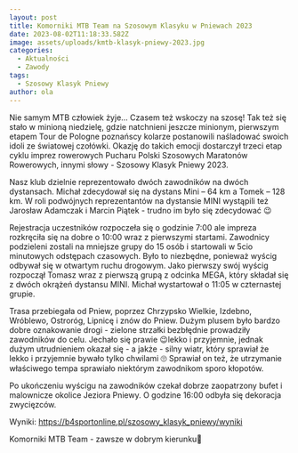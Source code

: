 ```yaml
---
layout: post
title: Komorniki MTB Team na Szosowym Klasyku w Pniewach 2023
date: 2023-08-02T11:18:33.582Z
image: assets/uploads/kmtb-klasyk-pniewy-2023.jpg
categories:
  - Aktualności
  - Zawody
tags:
  - Szosowy Klasyk Pniewy
author: ola
---
```

Nie samym MTB człowiek żyje… Czasem też wskoczy na szosę! Tak też się stało w minioną niedzielę, gdzie natchnieni jeszcze minionym, pierwszym etapem Tour de Pologne poznańscy kolarze postanowili naśladować swoich idoli ze światowej czołówki. Okazję do takich emocji dostarczył trzeci etap cyklu imprez rowerowych Pucharu Polski Szosowych Maratonów Rowerowych, innymi słowy - Szosowy Klasyk Pniewy 2023.
<!--more-->

Nasz klub dzielnie reprezentowało dwóch zawodników na dwóch dystansach. Michał zdecydował się na dystans Mini – 64 km a Tomek – 128 km. W roli podwójnych reprezentantów na dystansie MINI wystąpili też Jarosław Adamczak i Marcin Piątek - trudno im było się zdecydować 😉

Rejestracja uczestników rozpoczeła się o godzinie 7:00 ale impreza rozkręciła się na dobre o 10:00 wraz z pierwszymi startami. Zawodnicy podzieleni zostali na mniejsze grupy do 15 osób i startowali w 5cio minutowych odstępach czasowych. Było to niezbędne, ponieważ wyścig odbywał się w otwartym ruchu drogowym. Jako pierwszy swój wyścig rozpoczął Tomasz wraz z pierwszą grupą z odcinka MEGA, który składał się z dwóch okrążeń dystansu MINI. Michał wystartował o 11:05 w czternastej grupie. 

Trasa przebiegała od Pniew, poprzez Chrzypsko Wielkie, Izdebno, Wróblewo, Ostroróg, Lipnicę i znów do Pniew. Dużym plusem było bardzo dobre oznakowanie drogi - zielone strzałki bezbłędnie prowadziły zawodników do celu. Jechało się prawie 😉lekko i przyjemnie, jednak dużym utrudnieniem okazał się - a jakże - silny wiatr, który sprawiał że lekko i przyjemnie bywało tylko chwilami 🙄 Sprawiał on też, że utrzymanie właściwego tempa sprawiało niektórym zawodnikom sporo kłopotów. 

Po ukończeniu wyścigu na zawodników czekał dobrze zaopatrzony bufet i malownicze okolice Jeziora Pniewy. O godzine 16:00 odbyła się dekoracja zwycięzców. 

Wyniki: <https://b4sportonline.pl/szosowy_klasyk_pniewy/wyniki>

Komorniki MTB Team - zawsze w dobrym kierunku🙂 